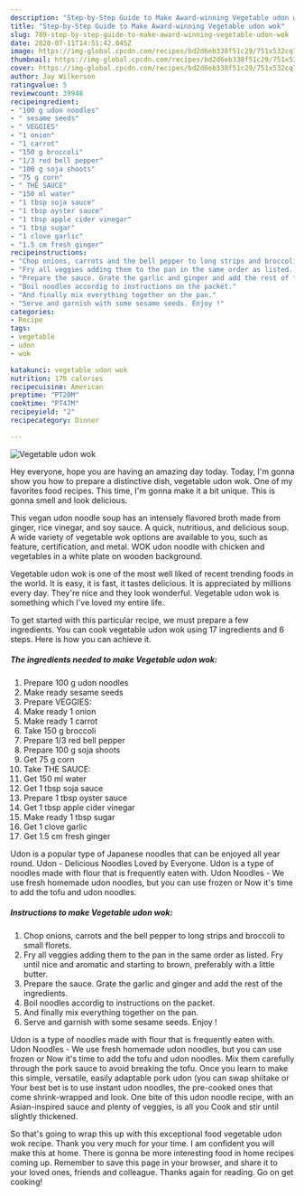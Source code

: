 ```yaml
---
description: "Step-by-Step Guide to Make Award-winning Vegetable udon wok"
title: "Step-by-Step Guide to Make Award-winning Vegetable udon wok"
slug: 789-step-by-step-guide-to-make-award-winning-vegetable-udon-wok
date: 2020-07-11T14:51:42.045Z
image: https://img-global.cpcdn.com/recipes/bd2d6eb338f51c29/751x532cq70/vegetable-udon-wok-recipe-main-photo.jpg
thumbnail: https://img-global.cpcdn.com/recipes/bd2d6eb338f51c29/751x532cq70/vegetable-udon-wok-recipe-main-photo.jpg
cover: https://img-global.cpcdn.com/recipes/bd2d6eb338f51c29/751x532cq70/vegetable-udon-wok-recipe-main-photo.jpg
author: Jay Wilkerson
ratingvalue: 5
reviewcount: 39948
recipeingredient:
- "100 g udon noodles"
- " sesame seeds"
- " VEGGIES"
- "1 onion"
- "1 carrot"
- "150 g broccoli"
- "1/3 red bell pepper"
- "100 g soja shoots"
- "75 g corn"
- " THE SAUCE"
- "150 ml water"
- "1 tbsp soja sauce"
- "1 tbsp oyster sauce"
- "1 tbsp apple cider vinegar"
- "1 tbsp sugar"
- "1 clove garlic"
- "1.5 cm fresh ginger"
recipeinstructions:
- "Chop onions, carrots and the bell pepper to long strips and broccoli to small florets."
- "Fry all veggies adding them to the pan in the same order as listed. Fry until nice and aromatic and starting to brown, preferably with a little butter."
- "Prepare the sauce. Grate the garlic and ginger and add the rest of the ingredients."
- "Boil noodles accordig to instructions on the packet."
- "And finally mix everything together on the pan."
- "Serve and garnish with some sesame seeds. Enjoy !"
categories:
- Recipe
tags:
- vegetable
- udon
- wok

katakunci: vegetable udon wok 
nutrition: 178 calories
recipecuisine: American
preptime: "PT20M"
cooktime: "PT47M"
recipeyield: "2"
recipecategory: Dinner

---
```



![Vegetable udon wok](https://img-global.cpcdn.com/recipes/bd2d6eb338f51c29/751x532cq70/vegetable-udon-wok-recipe-main-photo.jpg)

Hey everyone, hope you are having an amazing day today. Today, I'm gonna show you how to prepare a distinctive dish, vegetable udon wok. One of my favorites food recipes. This time, I'm gonna make it a bit unique. This is gonna smell and look delicious.

This vegan udon noodle soup has an intensely flavored broth made from ginger, rice vinegar, and soy sauce. A quick, nutritious, and delicious soup. A wide variety of vegetable wok options are available to you, such as feature, certification, and metal. WOK udon noodle with chicken and vegetables in a white plate on wooden background.

Vegetable udon wok is one of the most well liked of recent trending foods in the world. It is easy, it is fast, it tastes delicious. It is appreciated by millions every day. They're nice and they look wonderful. Vegetable udon wok is something which I've loved my entire life.


To get started with this particular recipe, we must prepare a few ingredients. You can cook vegetable udon wok using 17 ingredients and 6 steps. Here is how you can achieve it.

<!--inarticleads1-->

##### The ingredients needed to make Vegetable udon wok:

1. Prepare 100 g udon noodles
1. Make ready  sesame seeds
1. Prepare  VEGGIES:
1. Make ready 1 onion
1. Make ready 1 carrot
1. Take 150 g broccoli
1. Prepare 1/3 red bell pepper
1. Prepare 100 g soja shoots
1. Get 75 g corn
1. Take  THE SAUCE:
1. Get 150 ml water
1. Get 1 tbsp soja sauce
1. Prepare 1 tbsp oyster sauce
1. Get 1 tbsp apple cider vinegar
1. Make ready 1 tbsp sugar
1. Get 1 clove garlic
1. Get 1.5 cm fresh ginger


Udon is a popular type of Japanese noodles that can be enjoyed all year round. Udon - Delicious Noodles Loved by Everyone. Udon is a type of noodles made with flour that is frequently eaten with. Udon Noodles - We use fresh homemade udon noodles, but you can use frozen or Now it&#39;s time to add the tofu and udon noodles. 

<!--inarticleads2-->

##### Instructions to make Vegetable udon wok:

1. Chop onions, carrots and the bell pepper to long strips and broccoli to small florets.
1. Fry all veggies adding them to the pan in the same order as listed. Fry until nice and aromatic and starting to brown, preferably with a little butter.
1. Prepare the sauce. Grate the garlic and ginger and add the rest of the ingredients.
1. Boil noodles accordig to instructions on the packet.
1. And finally mix everything together on the pan.
1. Serve and garnish with some sesame seeds. Enjoy !


Udon is a type of noodles made with flour that is frequently eaten with. Udon Noodles - We use fresh homemade udon noodles, but you can use frozen or Now it&#39;s time to add the tofu and udon noodles. Mix them carefully through the pork sauce to avoid breaking the tofu. Once you learn to make this simple, versatile, easily adaptable pork udon (you can swap shiitake or Your best bet is to use instant udon noodles, the pre-cooked ones that come shrink-wrapped and look. One bite of this udon noodle recipe, with an Asian-inspired sauce and plenty of veggies, is all you Cook and stir until slightly thickened. 

So that's going to wrap this up with this exceptional food vegetable udon wok recipe. Thank you very much for your time. I am confident you will make this at home. There is gonna be more interesting food in home recipes coming up. Remember to save this page in your browser, and share it to your loved ones, friends and colleague. Thanks again for reading. Go on get cooking!
